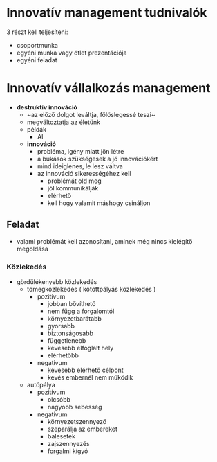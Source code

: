 # Innovatív management tudnivalók

3 részt kell teljesíteni:
- csoportmunka
- egyéni munka vagy ötlet prezentációja
- egyéni feladat

# Innovatív vállalkozás management

- **destruktív innováció**
    - ~az előző dolgot leváltja, fölöslegessé teszi~
    - megváltoztatja az életünk
    - példák
        - AI
    - **innováció**
        - probléma, igény miatt jön létre
        - a bukások szükségesek a jó innovációkért
        - mind ideiglenes, le lesz váltva
        - az innováció sikerességéhez kell
            - problémát old meg
            - jól kommunikálják
            - elérhető
            - kell hogy valamit máshogy csináljon

## Feladat

- valami problémát kell azonosítani, aminek még nincs kielégítő megoldása

### Közlekedés

- gördülékenyebb közlekedés
    - tömegközlekedés ( kötöttpályás közlekedés )
        - pozitívum
            - jobban bővíthető
            - nem függ a forgalomtól
            - környezetbarátabb
            - gyorsabb
            - biztonságosabb
            - függetlenebb
            - kevesebb elfoglalt hely
            - elérhetőbb
        - negatívum
            - kevesebb elérhető célpont
            - kevés embernél nem működik
    - autópálya
        - pozitívum
            - olcsóbb
            - nagyobb sebesség
        - negatívum
            - környezetszennyező
            - szeparálja az embereket
            - balesetek
            - zajszennyezés
            - forgalmi kígyó
